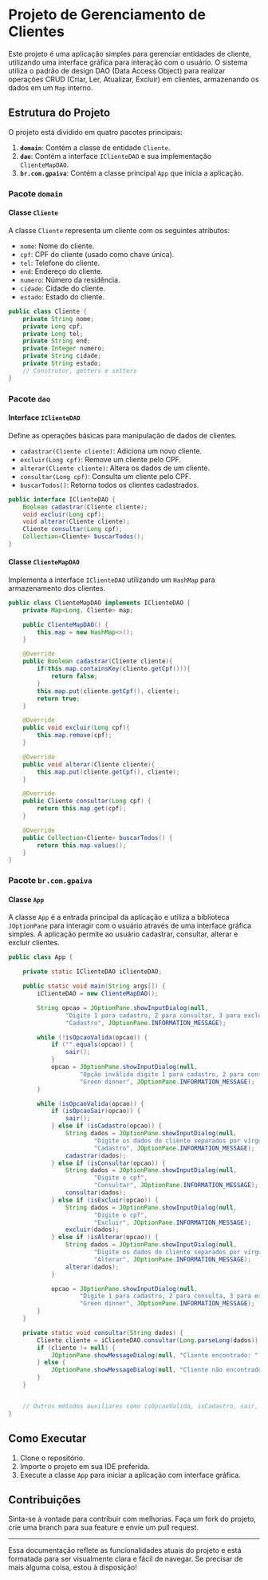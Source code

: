 
# Projeto de Gerenciamento de Clientes

Este projeto é uma aplicação simples para gerenciar entidades de cliente, utilizando uma interface gráfica para interação com o usuário. O sistema utiliza o padrão de design DAO (Data Access Object) para realizar operações CRUD (Criar, Ler, Atualizar, Excluir) em clientes, armazenando os dados em um `Map` interno.

## Estrutura do Projeto

O projeto está dividido em quatro pacotes principais:

1. **`domain`**: Contém a classe de entidade `Cliente`.
2. **`dao`**: Contém a interface `IClienteDAO` e sua implementação `ClienteMapDAO`.
3. **`br.com.gpaiva`**: Contém a classe principal `App` que inicia a aplicação.

### Pacote `domain`

#### Classe `Cliente`

A classe `Cliente` representa um cliente com os seguintes atributos:

- `nome`: Nome do cliente.
- `cpf`: CPF do cliente (usado como chave única).
- `tel`: Telefone do cliente.
- `end`: Endereço do cliente.
- `numero`: Número da residência.
- `cidade`: Cidade do cliente.
- `estado`: Estado do cliente.

```java
public class Cliente {
    private String nome;
    private Long cpf;
    private Long tel;
    private String end;
    private Integer numero;
    private String cidade;
    private String estado;
    // Construtor, getters e setters
}
```

### Pacote `dao`

#### Interface `IClienteDAO`

Define as operações básicas para manipulação de dados de clientes.

- `cadastrar(Cliente cliente)`: Adiciona um novo cliente.
- `excluir(Long cpf)`: Remove um cliente pelo CPF.
- `alterar(Cliente cliente)`: Altera os dados de um cliente.
- `consultar(Long cpf)`: Consulta um cliente pelo CPF.
- `buscarTodos()`: Retorna todos os clientes cadastrados.

```java
public interface IClienteDAO {
    Boolean cadastrar(Cliente cliente);
    void excluir(Long cpf);
    void alterar(Cliente cliente);
    Cliente consultar(Long cpf);
    Collection<Cliente> buscarTodos();
}
```

#### Classe `ClienteMapDAO`

Implementa a interface `IClienteDAO` utilizando um `HashMap` para armazenamento dos clientes.

```java
public class ClienteMapDAO implements IClienteDAO {
    private Map<Long, Cliente> map;

    public ClienteMapDAO() {
        this.map = new HashMap<>();
    }

    @Override
    public Boolean cadastrar(Cliente cliente){
        if(this.map.containsKey(cliente.getCpf())){
            return false;
        }
        this.map.put(cliente.getCpf(), cliente);
        return true;
    }

    @Override
    public void excluir(Long cpf){
        this.map.remove(cpf);
    }

    @Override
    public void alterar(Cliente cliente){
        this.map.put(cliente.getCpf(), cliente);
    }

    @Override
    public Cliente consultar(Long cpf) {
        return this.map.get(cpf);
    }

    @Override
    public Collection<Cliente> buscarTodos() {
        return this.map.values();
    }
}
```

### Pacote `br.com.gpaiva`

#### Classe `App`

A classe `App` é a entrada principal da aplicação e utiliza a biblioteca `JOptionPane` para interagir com o usuário através de uma interface gráfica simples. A aplicação permite ao usuário cadastrar, consultar, alterar e excluir clientes.

```java
public class App {

    private static IClienteDAO iClienteDAO;

    public static void main(String args[]) {
        iClienteDAO = new ClienteMapDAO();

        String opcao = JOptionPane.showInputDialog(null,
                "Digite 1 para cadastro, 2 para consultar, 3 para exclusão, 4 para alteração ou 5 para sair",
                "Cadastro", JOptionPane.INFORMATION_MESSAGE);

        while (!isOpcaoValida(opcao)) {
            if ("".equals(opcao)) {
                sair();
            }
            opcao = JOptionPane.showInputDialog(null,
                    "Opção inválida digite 1 para cadastro, 2 para consulta, 3 para exclusão, 4 para alteração ou 5 para sair",
                    "Green dinner", JOptionPane.INFORMATION_MESSAGE);
        }

        while (isOpcaoValida(opcao)) {
            if (isOpcaoSair(opcao)) {
                sair();
            } else if (isCadastro(opcao)) {
                String dados = JOptionPane.showInputDialog(null,
                        "Digite os dados do cliente separados por vírgula, conforme exemplo: Nome, CPF, Telefone, Endereço, Número, Cidade e Estado",
                        "Cadastro", JOptionPane.INFORMATION_MESSAGE);
                cadastrar(dados);
            } else if (isConsultar(opcao)) {
                String dados = JOptionPane.showInputDialog(null,
                        "Digite o cpf",
                        "Consultar", JOptionPane.INFORMATION_MESSAGE);
                consultar(dados);
            } else if (isExcluir(opcao)) {
                String dados = JOptionPane.showInputDialog(null,
                        "Digite o cpf",
                        "Excluir", JOptionPane.INFORMATION_MESSAGE);
                excluir(dados);
            } else if (isAlterar(opcao)) {
                String dados = JOptionPane.showInputDialog(null,
                        "Digite os dados do cliente separados por vírgula, conforme exemplo: Nome, CPF, Telefone, Endereço, Número, Cidade e Estado",
                        "Alterar", JOptionPane.INFORMATION_MESSAGE);
                alterar(dados);
            }

            opcao = JOptionPane.showInputDialog(null,
                    "Digite 1 para cadastro, 2 para consulta, 3 para exclusão, 4 para alteração ou 5 para sair",
                    "Green dinner", JOptionPane.INFORMATION_MESSAGE);
        }
    }

    private static void consultar(String dados) {
        Cliente cliente = iClienteDAO.consultar(Long.parseLong(dados));
        if (cliente != null) {
            JOptionPane.showMessageDialog(null, "Cliente encontrado: " + cliente.toString(), "Sucesso", JOptionPane.INFORMATION_MESSAGE);
        } else {
            JOptionPane.showMessageDialog(null, "Cliente não encontrado: ", "Sucesso", JOptionPane.INFORMATION_MESSAGE);
        }
    }


    // Outros métodos auxiliares como isOpcaoValida, isCadastro, sair, etc.
}
```

## Como Executar

1. Clone o repositório.
2. Importe o projeto em sua IDE preferida.
3. Execute a classe `App` para iniciar a aplicação com interface gráfica.

## Contribuições

Sinta-se à vontade para contribuir com melhorias. Faça um fork do projeto, crie uma branch para sua feature e envie um pull request.

---

Essa documentação reflete as funcionalidades atuais do projeto e está formatada para ser visualmente clara e fácil de navegar. Se precisar de mais alguma coisa, estou à disposição!

